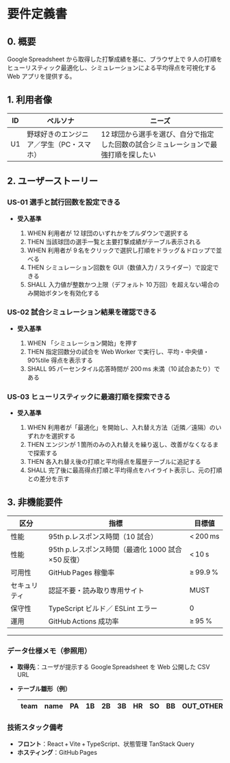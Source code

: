 # 要件定義書

## 0. 概要

Google Spreadsheet から取得した打撃成績を基に、ブラウザ上で 9 人の打順をヒューリスティック最適化し、シミュレーションによる平均得点を可視化する Web アプリを提供する。

## 1. 利用者像

| ID | ペルソナ                  | ニーズ                                         |
| -- | --------------------- | ------------------------------------------- |
| U1 | 野球好きのエンジニア／学生（PC・スマホ） | 12 球団から選手を選び、自分で指定した回数の試合シミュレーションで最強打順を探したい |

## 2. ユーザーストーリー

### US-01 選手と試行回数を設定できる

* **受入基準**

  1. WHEN 利用者が 12 球団のいずれかをプルダウンで選択する
  2. THEN 当該球団の選手一覧と主要打撃成績がテーブル表示される
  3. WHEN 利用者が 9 名をクリックで選択し打順をドラッグ＆ドロップで並べる
  4. THEN シミュレーション回数を GUI（数値入力 / スライダー）で設定できる
  5. SHALL 入力値が整数かつ上限（デフォルト 10 万回）を超えない場合のみ開始ボタンを有効化する

### US-02 試合シミュレーション結果を確認できる

* **受入基準**

  1. WHEN 「シミュレーション開始」を押す
  2. THEN 指定回数分の試合を Web Worker で実行し、平均・中央値・90%tile 得点を表示する
  3. SHALL 95 パーセンタイル応答時間が 200 ms 未満（10 試合あたり）である

### US-03 ヒューリスティックに最適打順を探索できる

* **受入基準**

  1. WHEN 利用者が「最適化」を開始し、入れ替え方法（近隣／遠隔）のいずれかを選択する
  2. THEN エンジンが 1 箇所のみの入れ替えを繰り返し、改善がなくなるまで探索する
  3. THEN 各入れ替え後の打順と平均得点を履歴テーブルに追記する
  4. SHALL 完了後に最高得点打順と平均得点をハイライト表示し、元の打順との差分を示す

## 3. 非機能要件

| 区分     | 指標                                | 目標値      |
| ------ | --------------------------------- | -------- |
| 性能     | 95th p.レスポンス時間（10 試合）             | < 200 ms |
| 性能     | 95th p.レスポンス時間（最適化 1000 試合×50 反復） | < 10 s   |
| 可用性    | GitHub Pages 稼働率                  | ≥ 99.9 % |
| セキュリティ | 認証不要・読み取り専用サイト                    | MUST     |
| 保守性    | TypeScript ビルド／ ESLint エラー        | 0        |
| 運用     | GitHub Actions 成功率                | ≥ 95 %   |

---

### データ仕様メモ（参照用）

* **取得先**：ユーザが提示する Google Spreadsheet を Web 公開した CSV URL

* **テーブル雛形（例）**

  | team | name | PA | 1B | 2B | 3B | HR | SO | BB | OUT\_OTHER |
  | ---- | ---- | -- | -- | -- | -- | -- | -- | -- | ---------- |


### 技術スタック備考

* **フロント**：React + Vite + TypeScript、状態管理 TanStack Query
* **ホスティング**：GitHub Pages

